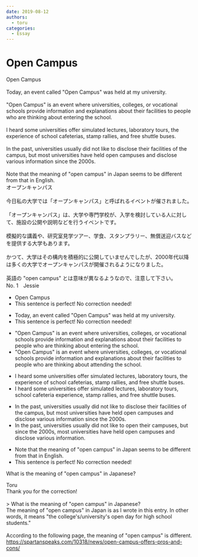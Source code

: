 ```yaml
---
date: 2019-08-12
authors:
  - toru
categories:
  - Essay
---
```


<h1 id="subject_show">Open Campus</h1>
<div class="date" hidden>Aug 12, 2019 16:38</div>
<div id="post"><div id="body_show_ori">
Open Campus<br/><br/>Today, an event called "Open Campus" was held at my university.<br/><br/>"Open Campus" is an event where universities, colleges, or vocational schools provide information and explanations about their facilities to people who are thinking about entering the school.<br/><br/>I heard some universities offer simulated lectures, laboratory tours, the experience of school cafeterias, stamp rallies, and free shuttle buses.<br/><br/>In the past, universities usually did not like to disclose their facilities of the campus, but most universities have held open campuses and disclose various information since the 2000s.<br/><br/>Note that the meaning of "open campus" in Japan seems to be different from that in English.
</div></div>

<!-- more -->

<div id="post_ja"><div id="body_show_mo">
オープンキャンパス<br/><br/>今日私の大学では「オープンキャンパス」と呼ばれるイベントが催されました。<br/><br/>「オープンキャンパス」は、大学や専門学校が、入学を検討している人に対して、施設の公開や説明などを行うイベントです。<br/><br/>模擬的な講義や、研究室見学ツアー、学食、スタンプラリー、無償送迎バスなどを提供する大学もあります。<br/><br/>かつて、大学はその構内を積極的に公開していませんでしたが、2000年代以降は多くの大学でオープンキャンパスが開催されるようになりました。<br/><br/>英語の "open campus" とは意味が異なるようなので、注意して下さい。
</div></div>
<div id="block"><div class="first_name"> No. 1　<span class="just_name">Jessie</span></div><div id="block2">
<ul class="correction_field">
<li class="incorrect">Open Campus</li>
<li class="corrected perfect">This sentence is perfect! No correction needed!</li>
</ul>
<ul class="correction_field">
<li class="incorrect">Today, an event called "Open Campus" was held at my university.</li>
<li class="corrected perfect">This sentence is perfect! No correction needed!</li>
</ul>
<ul class="correction_field">
<li class="incorrect">"Open Campus" is an event where universities, colleges, or vocational schools provide information and explanations about their facilities to people who are thinking about entering the school.</li>
<li class="corrected correct">
"Open Campus" is an event where universities, colleges, or vocational schools provide information<span class="sline"> and explanations</span> about their facilities to people who are thinking about <span class="f_red">attending </span>the school.
</li>
</ul>
<ul class="correction_field">
<li class="incorrect">I heard some universities offer simulated lectures, laboratory tours, the experience of school cafeterias, stamp rallies, and free shuttle buses.</li>
<li class="corrected correct">
I heard some universities offer simulated lectures, laboratory tours, <span class="f_blue">school cafeteria experience</span>, stamp rallies, and free shuttle buses.
</li>
</ul>
<ul class="correction_field">
<li class="incorrect">In the past, universities usually did not like to disclose their facilities of the campus, but most universities have held open campuses and disclose various information since the 2000s.</li>
<li class="corrected correct">
In the past, universities usually did not like to <span class="f_blue">open</span> their campus<span class="f_red">es</span>, but since the 2000s, most universities have held open campuses and disclose various information.
</li>
</ul>
<ul class="correction_field">
<li class="incorrect">Note that the meaning of "open campus" in Japan seems to be different from that in English.</li>
<li class="corrected perfect">This sentence is perfect! No correction needed!</li>
</ul>
<p class="comment_small">
 What is the meaning of "open campus" in Japanese?
</p>

</div><div class="name"><span class="just_name">Toru</span><br>
Thank you for the correction!<br/><br/>&gt; What is the meaning of "open campus" in Japanese?<br/>The meaning of "open campus" in Japan is as I wrote in this entry. In other words, it means "the college's/university's open day for high school students."<br/><br/>According to the following page, the meaning of "open campus" is different.<br/><a href="https://spartanspeaks.com/10318/news/open-campus-offers-pros-and-cons/" target="_blank">https://spartanspeaks.com/10318/news/open-campus-offers-pros-and-cons/</a>
</div>
</div>
